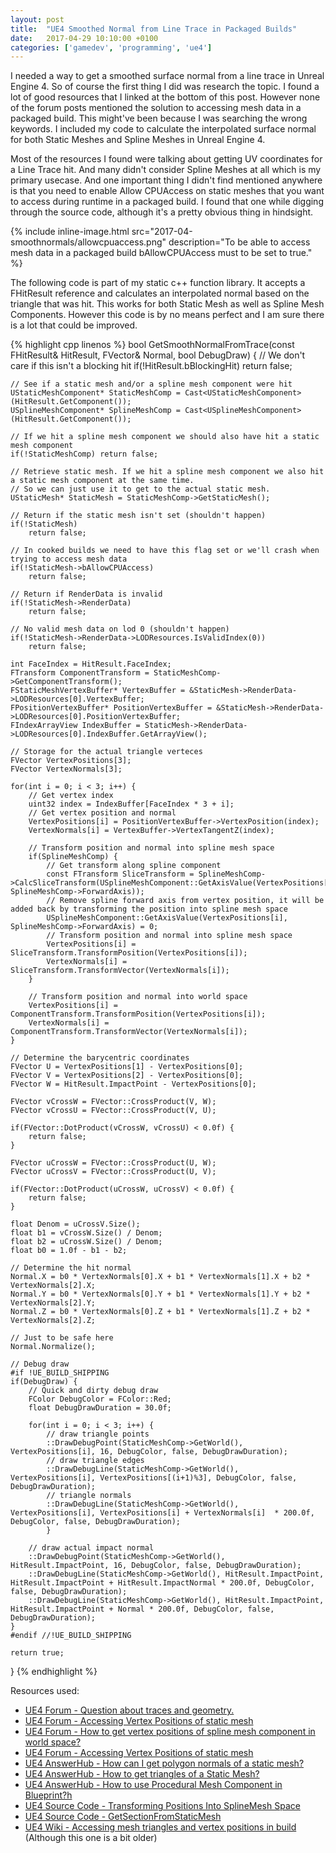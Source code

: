 ```yaml
---
layout: post
title:  "UE4 Smoothed Normal from Line Trace in Packaged Builds"
date:   2017-04-29 10:10:00 +0100
categories: ['gamedev', 'programming', 'ue4']
---
```


I needed a way to get a smoothed surface normal from a line trace in Unreal Engine 4. So of course the first thing I did was research the topic. I found a lot of good resources that I linked at the bottom of this post. However none of the forum posts mentioned the solution to accessing mesh data in a packaged build. This might've been because I was searching the wrong keywords. I included my code to calculate the interpolated surface normal for both Static Meshes and Spline Meshes in Unreal Engine 4. 

<!--more-->

Most of the resources I found were talking about getting UV coordinates for a Line Trace hit. And many didn't consider Spline Meshes at all which is my primary usecase. And one important thing I didn't find mentioned anywhere is that you need to enable Allow CPUAccess on static meshes that you want to access during runtime in a packaged build. I found that one while digging through the source code, although it's a pretty obvious thing in hindsight. 

{% include inline-image.html src="2017-04-smoothnormals/allowcpuaccess.png" description="To be able to access mesh data in a packaged build bAllowCPUAccess must to be set to true." %}

The following code is part of my static c++ function library. It accepts a FHitResult reference and calculates an interpolated normal based on the triangle that was hit. This works for both Static Mesh as well as Spline Mesh Components. However this code is by no means perfect and I am sure there is a lot that could be improved.

{% highlight cpp linenos %}
bool GetSmoothNormalFromTrace(const FHitResult& HitResult, FVector& Normal, bool DebugDraw)
{
    // We don't care if this isn't a blocking hit
    if(!HitResult.bBlockingHit)
        return false;

    // See if a static mesh and/or a spline mesh component were hit
    UStaticMeshComponent* StaticMeshComp = Cast<UStaticMeshComponent>(HitResult.GetComponent());
    USplineMeshComponent* SplineMeshComp = Cast<USplineMeshComponent>(HitResult.GetComponent());

    // If we hit a spline mesh component we should also have hit a static mesh component
    if(!StaticMeshComp) return false;

    // Retrieve static mesh. If we hit a spline mesh component we also hit a static mesh component at the same time.
    // So we can just use it to get to the actual static mesh.
    UStaticMesh* StaticMesh = StaticMeshComp->GetStaticMesh();

    // Return if the static mesh isn't set (shouldn't happen)
    if(!StaticMesh) 
        return false;

    // In cooked builds we need to have this flag set or we'll crash when trying to access mesh data
    if(!StaticMesh->bAllowCPUAccess)
        return false;

    // Return if RenderData is invalid
    if(!StaticMesh->RenderData)
        return false;

    // No valid mesh data on lod 0 (shouldn't happen)
    if(!StaticMesh->RenderData->LODResources.IsValidIndex(0))
        return false;
 
    int FaceIndex = HitResult.FaceIndex;
    FTransform ComponentTransform = StaticMeshComp->GetComponentTransform();
    FStaticMeshVertexBuffer* VertexBuffer = &StaticMesh->RenderData->LODResources[0].VertexBuffer;
    FPositionVertexBuffer* PositionVertexBuffer = &StaticMesh->RenderData->LODResources[0].PositionVertexBuffer;
    FIndexArrayView IndexBuffer = StaticMesh->RenderData->LODResources[0].IndexBuffer.GetArrayView();

    // Storage for the actual triangle verteces
    FVector VertexPositions[3];
    FVector VertexNormals[3];

    for(int i = 0; i < 3; i++) {
        // Get vertex index
        uint32 index = IndexBuffer[FaceIndex * 3 + i];
        // Get vertex position and normal
        VertexPositions[i] = PositionVertexBuffer->VertexPosition(index);
        VertexNormals[i] = VertexBuffer->VertexTangentZ(index);
        
        // Transform position and normal into spline mesh space
        if(SplineMeshComp) {
            // Get transform along spline component
            const FTransform SliceTransform = SplineMeshComp->CalcSliceTransform(USplineMeshComponent::GetAxisValue(VertexPositions[i], SplineMeshComp->ForwardAxis));
            // Remove spline forward axis from vertex position, it will be added back by transforming the position into spline mesh space
            USplineMeshComponent::GetAxisValue(VertexPositions[i], SplineMeshComp->ForwardAxis) = 0;
            // Transform position and normal into spline mesh space
            VertexPositions[i] = SliceTransform.TransformPosition(VertexPositions[i]);
            VertexNormals[i] = SliceTransform.TransformVector(VertexNormals[i]);
        }

        // Transform position and normal into world space
        VertexPositions[i] = ComponentTransform.TransformPosition(VertexPositions[i]);
        VertexNormals[i] = ComponentTransform.TransformVector(VertexNormals[i]);
    }
    
    // Determine the barycentric coordinates
    FVector U = VertexPositions[1] - VertexPositions[0];
    FVector V = VertexPositions[2] - VertexPositions[0];
    FVector W = HitResult.ImpactPoint - VertexPositions[0];

    FVector vCrossW = FVector::CrossProduct(V, W);
    FVector vCrossU = FVector::CrossProduct(V, U);

    if(FVector::DotProduct(vCrossW, vCrossU) < 0.0f) {
        return false;
    }

    FVector uCrossW = FVector::CrossProduct(U, W);
    FVector uCrossV = FVector::CrossProduct(U, V);

    if(FVector::DotProduct(uCrossW, uCrossV) < 0.0f) {
        return false;
    }

    float Denom = uCrossV.Size();
    float b1 = vCrossW.Size() / Denom;
    float b2 = uCrossW.Size() / Denom;
    float b0 = 1.0f - b1 - b2;

    // Determine the hit normal
    Normal.X = b0 * VertexNormals[0].X + b1 * VertexNormals[1].X + b2 * VertexNormals[2].X;
    Normal.Y = b0 * VertexNormals[0].Y + b1 * VertexNormals[1].Y + b2 * VertexNormals[2].Y;
    Normal.Z = b0 * VertexNormals[0].Z + b1 * VertexNormals[1].Z + b2 * VertexNormals[2].Z;
    
    // Just to be safe here
    Normal.Normalize();

    // Debug draw
    #if !UE_BUILD_SHIPPING
    if(DebugDraw) {
    	// Quick and dirty debug draw
        FColor DebugColor = FColor::Red;
        float DebugDrawDuration = 30.0f;

        for(int i = 0; i < 3; i++) {
            // draw triangle points
            ::DrawDebugPoint(StaticMeshComp->GetWorld(), VertexPositions[i], 16, DebugColor, false, DebugDrawDuration);
            // draw triangle edges
            ::DrawDebugLine(StaticMeshComp->GetWorld(), VertexPositions[i], VertexPositions[(i+1)%3], DebugColor, false, DebugDrawDuration);
            // triangle normals
            ::DrawDebugLine(StaticMeshComp->GetWorld(), VertexPositions[i], VertexPositions[i] + VertexNormals[i]  * 200.0f, DebugColor, false, DebugDrawDuration);
            }

        // draw actual impact normal
        ::DrawDebugPoint(StaticMeshComp->GetWorld(), HitResult.ImpactPoint, 16, DebugColor, false, DebugDrawDuration);
        ::DrawDebugLine(StaticMeshComp->GetWorld(), HitResult.ImpactPoint, HitResult.ImpactPoint + HitResult.ImpactNormal * 200.0f, DebugColor, false, DebugDrawDuration);
        ::DrawDebugLine(StaticMeshComp->GetWorld(), HitResult.ImpactPoint, HitResult.ImpactPoint + Normal * 200.0f, DebugColor, false, DebugDrawDuration);
    }
    #endif //!UE_BUILD_SHIPPING
    
    return true;
}
{% endhighlight %}


Resources used:

* [UE4 Forum - Question about traces and geometry.](https://forums.unrealengine.com/showthread.php?62805-Question-about-traces-and-geometry)
* [UE4 Forum - Accessing Vertex Positions of static mesh](https://forums.unrealengine.com/showthread.php?8856-Accessing-Vertex-Positions-of-static-mesh)
* [UE4 Forum - How to get vertex positions of spline mesh component in world space?](https://forums.unrealengine.com/showthread.php?138508-How-to-get-vertex-positions-of-spline-mesh-component-in-world-space)
* [UE4 Forum - Accessing Vertex Positions of static mesh](https://forums.unrealengine.com/showthread.php?8856-Accessing-Vertex-Positions-of-static-mesh)
* [UE4 AnswerHub - How can I get polygon normals of a static mesh?](https://answers.unrealengine.com/questions/459327/how-can-i-get-polygon-normals-of-a-static-mesh.html)
* [UE4 AnswerHub - How to get triangles of a Static Mesh?](https://answers.unrealengine.com/questions/340304/how-to-get-triangles-of-a-static-mesh.html)
* [UE4 AnswerHub - How to use Procedural Mesh Component in Blueprint?h](https://answers.unrealengine.com/questions/295318/how-to-use-procedural-mesh-component-in-blueprint.html)
* [UE4 Source Code - Transforming Positions Into SplineMesh Space](https://github.com/EpicGames/UnrealEngine/blob/76085d1106078d8988e4404391428252ba1eb9a7/Engine/Source/Programs/UnrealLightmass/Private/Lighting/StaticMesh.cpp#L151)
* [UE4 Source Code - GetSectionFromStaticMesh](https://github.com/EpicGames/UnrealEngine/blob/76085d1106078d8988e4404391428252ba1eb9a7/Engine/Plugins/Runtime/ProceduralMeshComponent/Source/ProceduralMeshComponent/Private/KismetProceduralMeshLibrary.cpp#L372)
* [UE4 Wiki - Accessing mesh triangles and vertex positions in build](https://wiki.unrealengine.com/Accessing_mesh_triangles_and_vertex_positions_in_build) (Although this one is a bit older)



